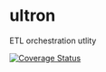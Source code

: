 # ultron
ETL orchestration utlity

[![Coverage Status](https://coveralls.io/repos/github/mig-foxbat/ultron/badge.svg?branch=master)](https://coveralls.io/github/mig-foxbat/ultron?branch=master)



